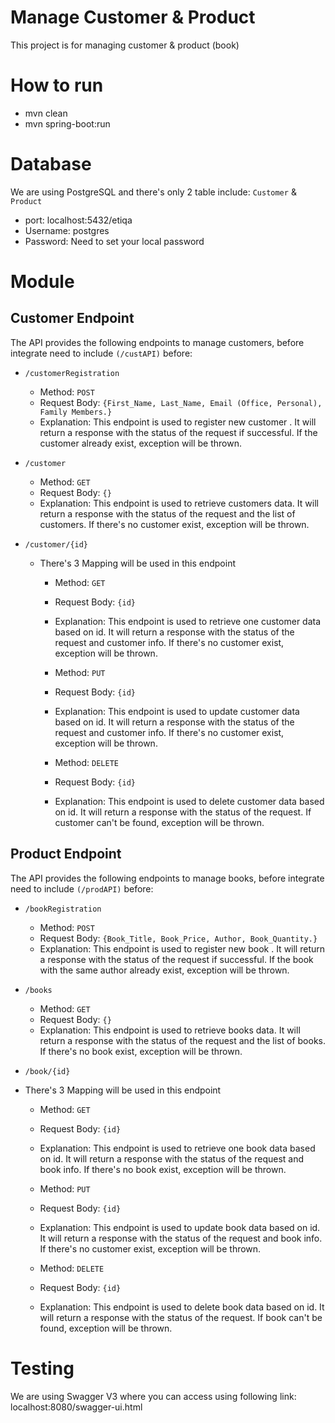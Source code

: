 # Manage Customer & Product
This project is for managing customer & product (book)

# How to run
- mvn clean
- mvn spring-boot:run

# Database
We are using PostgreSQL and there's only 2 table include: `Customer` & `Product`
- port: localhost:5432/etiqa
- Username: postgres
- Password: Need to set your local password

# Module
## Customer Endpoint
The API provides the following endpoints to manage customers, before integrate need to include `(/custAPI)` before:
- `/customerRegistration`
  -  Method: `POST`
    - Request Body: `{First_Name, Last_Name, Email (Office, Personal), Family Members.}`
    - Explanation: This endpoint is used to register new customer . It will return a response with the status of the request if successful. If the customer already exist, exception will be thrown.

- `/customer`
  -  Method: `GET`
    - Request Body: `{}`
    - Explanation: This endpoint is used to retrieve customers data. It will return a response with the status of the request and the list of customers. If there's no customer exist, exception will be thrown.

- `/customer/{id}`
  - There's 3 Mapping will be used in this endpoint
    -  Method: `GET`
    - Request Body: `{id}`
    - Explanation: This endpoint is used to retrieve one customer data based on id. It will return a response with the status of the request and customer info. If there's no customer exist, exception will be thrown.

    -  Method: `PUT`
    - Request Body: `{id}`
    - Explanation: This endpoint is used to update customer data based on id. It will return a response with the status of the request and customer info. If there's no customer exist, exception will be thrown.

    -  Method: `DELETE`
    - Request Body: `{id}`
    - Explanation: This endpoint is used to delete customer data based on id. It will return a response with the status of the request. If customer can't be found, exception will be thrown.

## Product Endpoint
The API provides the following endpoints to manage books, before integrate need to include `(/prodAPI)` before:
- `/bookRegistration`
  -  Method: `POST`
    - Request Body: `{Book_Title, Book_Price, Author, Book_Quantity.}`
    - Explanation: This endpoint is used to register new book . It will return a response with the status of the request if successful. If the book with the same author already exist, exception will be thrown.

- `/books`
  -  Method: `GET`
    - Request Body: `{}`
    - Explanation: This endpoint is used to retrieve books data. It will return a response with the status of the request and the list of books. If there's no book exist, exception will be thrown.

- `/book/{id}`
- There's 3 Mapping will be used in this endpoint
    -  Method: `GET`
    - Request Body: `{id}`
    - Explanation: This endpoint is used to retrieve one book data based on id. It will return a response with the status of the request and book info. If there's no book exist, exception will be thrown.

    -  Method: `PUT`
    - Request Body: `{id}`
    - Explanation: This endpoint is used to update book data based on id. It will return a response with the status of the request and book info. If there's no customer exist, exception will be thrown.

    -  Method: `DELETE`
    - Request Body: `{id}`
    - Explanation: This endpoint is used to delete book data based on id. It will return a response with the status of the request. If book can't be found, exception will be thrown.

# Testing
We are using Swagger V3 where you can access using following link:
localhost:8080/swagger-ui.html